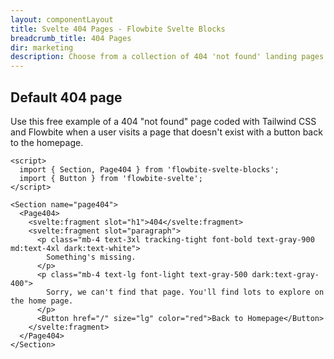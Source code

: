 ```yaml
---
layout: componentLayout
title: Svelte 404 Pages - Flowbite Svelte Blocks
breadcrumb_title: 404 Pages
dir: marketing
description: Choose from a collection of 404 'not found' landing pages coded with Tailwind CSS to show your website visitors when a page is unavailable or doesn't exist.
---
```


## Default 404 page
Use this free example of a 404 "not found" page coded with Tailwind CSS and Flowbite when a user
visits a page that doesn't exist with a button back to the homepage.


```svelte example
<script>
  import { Section, Page404 } from 'flowbite-svelte-blocks';
  import { Button } from 'flowbite-svelte';
</script>

<Section name="page404">
  <Page404>
    <svelte:fragment slot="h1">404</svelte:fragment>
    <svelte:fragment slot="paragraph">
      <p class="mb-4 text-3xl tracking-tight font-bold text-gray-900 md:text-4xl dark:text-white">
        Something's missing.
      </p>
      <p class="mb-4 text-lg font-light text-gray-500 dark:text-gray-400">
        Sorry, we can't find that page. You'll find lots to explore on the home page.
      </p>
      <Button href="/" size="lg" color="red">Back to Homepage</Button>
    </svelte:fragment>
  </Page404>
</Section>
```
